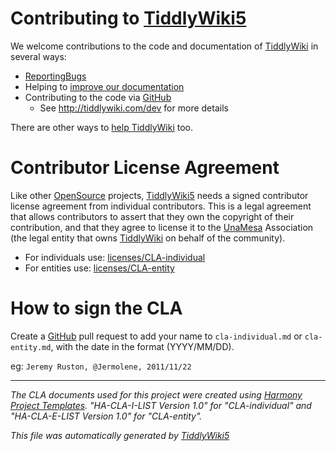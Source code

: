 <h1 class=''>Contributing to <a class='tc-tiddlylink tc-tiddlylink-resolves' href='http://tiddlywiki.com/static/TiddlyWiki5.html'>TiddlyWiki5</a></h1><p>We welcome contributions to the code and documentation of <a class='tc-tiddlylink tc-tiddlylink-resolves' href='http://tiddlywiki.com/static/TiddlyWiki.html'>TiddlyWiki</a> in several ways:</p><ul><li><a class='tc-tiddlylink tc-tiddlylink-resolves' href='http://tiddlywiki.com/static/ReportingBugs.html'>ReportingBugs</a></li><li>Helping to <a class='tc-tiddlylink tc-tiddlylink-resolves' href='http://tiddlywiki.com/static/Improving%2520TiddlyWiki%2520Documentation.html'>improve our documentation</a></li><li>Contributing to the code via <a class='tc-tiddlylink-external' href='https://github.com/Jermolene/TiddlyWiki5' target='_blank'>GitHub</a><ul><li>See <a class='tc-tiddlylink-external' href='http://tiddlywiki.com/dev' target='_blank'>http://tiddlywiki.com/dev</a> for more details</li></ul></li></ul><p>There are other ways to <a class='tc-tiddlylink tc-tiddlylink-resolves' href='http://tiddlywiki.com/static/HelpingTiddlyWiki.html'>help TiddlyWiki</a> too.</p><h1 class=''>Contributor License Agreement</h1><p>Like other <a class='tc-tiddlylink tc-tiddlylink-resolves' href='http://tiddlywiki.com/static/OpenSource.html'>OpenSource</a> projects, <a class='tc-tiddlylink tc-tiddlylink-resolves' href='http://tiddlywiki.com/static/TiddlyWiki5.html'>TiddlyWiki5</a> needs a signed contributor license agreement from individual contributors. This is a legal agreement that allows contributors  to assert that they own the copyright of their contribution, and that they agree to license it to the <a class='tc-tiddlylink tc-tiddlylink-missing' href='http://tiddlywiki.com/static/UnaMesa.html'>UnaMesa</a> Association (the legal entity that owns <a class='tc-tiddlylink tc-tiddlylink-resolves' href='http://tiddlywiki.com/static/TiddlyWiki.html'>TiddlyWiki</a> on behalf of the community).</p><ul><li>For individuals use: <a class='tc-tiddlylink-external' href='https://github.com/Jermolene/TiddlyWiki5/tree/master/licenses/cla-individual.md' target='_blank'>licenses/CLA-individual</a></li><li>For entities use: <a class='tc-tiddlylink-external' href='https://github.com/Jermolene/TiddlyWiki5/tree/master/licenses/cla-entity.md' target='_blank'>licenses/CLA-entity</a></li></ul><h1 class=''>How to sign the CLA</h1><p>Create a <a class='tc-tiddlylink tc-tiddlylink-resolves' href='http://tiddlywiki.com/static/GitHub.html'>GitHub</a> pull request to add your name to <code>cla-individual.md</code> or <code>cla-entity.md</code>, with the date in the format (YYYY/MM/DD).</p><p>eg: <code>Jeremy Ruston, @Jermolene, 2011/11/22</code></p><hr><p><em>The CLA documents used for this project were created using <a class='tc-tiddlylink-external' href='http://www.harmonyagreements.org' target='_blank'>Harmony Project Templates</a>. &quot;HA-CLA-I-LIST Version 1.0&quot; for &quot;CLA-individual&quot; and &quot;HA-CLA-E-LIST Version 1.0&quot; for &quot;CLA-entity&quot;.</em>
</p><p><em>This file was automatically generated by <a class='tc-tiddlylink tc-tiddlylink-resolves' href='http://tiddlywiki.com/static/TiddlyWiki5.html'>TiddlyWiki5</a></em>
</p>